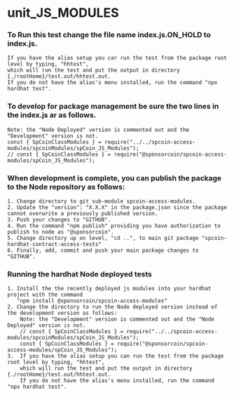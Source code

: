 # unit_JS_MODULES

### To Run this test change the file name index.js.ON_HOLD to index.js.
    If you have the alias setup you car run the test from the package root level by typing, "hhtest",
    which will run the test and put the output in directory {./rootHome}/test.out/hhtest.out.
    If you do not have the alias's menu installed, run the command "npx hardhat test". 

### To develop for package management be sure the two lines in the index.js ar as follows.
    Note: the "Node Deployed" version is commented out and the "Development" version is not.
    const { SpCoinClassModules } = require("../../spcoin-access-modules/spcoinModules/spCoin_JS_Modules"); 
    // const { SpCoinClassModules } = require("@sponsorcoin/spcoin-access-modules/spCoin_JS_Modules"); 

### When development is complete, you can publish the package to the Node repository as follows:
    1. Change directory to git sub-module spcoin-access-modules.
    2. Update the "version": "X.X.X" in the package.json since the package cannot overwrite a previously published version.
    3. Push your changes to "GITHUB".
    4. Run the command "npm publish" providing you have authorization to publish to node as "@sponsorcoin".
    5. Change directory up on level, "cd ..", to main git package "spcoin-hardhat-contract-access-tests"
    6. Finally, add, commit and push your main package changes to "GITHUB".

### Running the hardhat Node deployed tests
    1. Install the the recently deployed js modules into your hardhat project with the command 
       "npm install @sponsorcoin/spcoin-access-modules"
    2. Change the directory to run the Node deployed version instead of the development version as follows:
        Note: the "Development" version is commented out and the "Node Deployed" version is not.
        // const { SpCoinClassModules } = require("../../spcoin-access-modules/spcoinModules/spCoin_JS_Modules"); 
        const { SpCoinClassModules } = require("@sponsorcoin/spcoin-access-modules/spCoin_JS_Modules"); 
    3.  If you have the alias setup you can run the test from the package root level by typing, "hhtest",
        which will run the test and put the output in directory {./rootHome}/test.out/hhtest.out.
        If you do not have the alias's menu installed, run the command "npx hardhat test". 
        